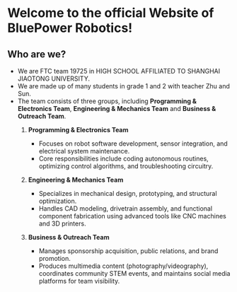 # Welcome to the official Website of BluePower Robotics!
## Who are we?
- We are FTC team 19725 in HIGH SCHOOL AFFILIATED TO SHANGHAI JIAOTONG UNIVERSITY.
- We are made up of many students in grade 1 and 2 with teacher Zhu and Sun.
- The team consists of three groups, including **Programming & Electronics Team**, **Engineering & Mechanics Team** and **Business & Outreach Team**.  
   1. **Programming & Electronics Team**  
      - Focuses on robot software development, sensor integration, and electrical system maintenance.  
      - Core responsibilities include coding autonomous routines, optimizing control algorithms, and troubleshooting circuitry.

   2. **Engineering & Mechanics Team**  
      - Specializes in mechanical design, prototyping, and structural optimization.  
      - Handles CAD modeling, drivetrain assembly, and functional component fabrication using advanced tools like CNC machines and 3D printers.

   3. **Business & Outreach Team**  
      - Manages sponsorship acquisition, public relations, and brand promotion.  
      - Produces multimedia content (photography/videography), coordinates community STEM events, and maintains social media platforms for team visibility.